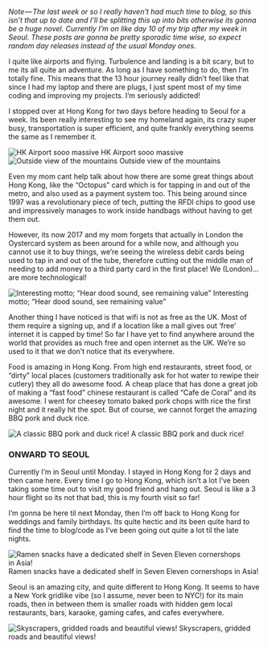 _Note — The last week or so I really haven’t had much time to blog, so this isn’t that up to date and I’ll be splitting this up into bits otherwise its gonna be a huge novel. Currently I’m on like day 10 of my trip after my week in Seoul. These posts are gonna be pretty sporadic time wise, so expect random day releases instead of the usual Monday ones._

I quite like airports and flying. Turbulence and landing is a bit scary, but to me its all quite an adventure. As long as I have something to do, then I’m totally fine. This means that the 13 hour journey really didn’t feel like that since I had my laptop and there are plugs, I just spent most of my time coding and improving my projects. I’m seriously addicted!

I stopped over at Hong Kong for two days before heading to Seoul for a week. Its been really interesting to see my homeland again, its crazy super busy, transportation is super efficient, and quite frankly everything seems the same as I remember it.

![HK Airport sooo massive](https://cdn-images-1.medium.com/max/800/0*BgEWOzP91Z7f-J29.jpg)
HK Airport sooo massive![Outside view of the mountains](https://cdn-images-1.medium.com/max/800/0*4UmwM0FIOJXo8xg4.jpg)
Outside view of the mountains

Even my mom cant help talk about how there are some great things about Hong Kong, like the “Octopus” card which is for tapping in and out of the metro, and also used as a payment system too. This being around since 1997 was a revolutionary piece of tech, putting the RFDI chips to good use and impressively manages to work inside handbags without having to get them out.

However, its now 2017 and my mom forgets that actually in London the Oystercard system as been around for a while now, and although you cannot use it to buy things, we’re seeing the wireless debit cards being used to tap in and out of the tube, therefore cutting out the middle man of needing to add money to a third party card in the first place! We (London)… are more technological!

![Interesting motto; “Hear dood sound, see remaining value”](https://cdn-images-1.medium.com/max/800/0*0XvpVY86cFjeiqvY.JPG)
Interesting motto; “Hear dood sound, see remaining value”

Another thing I have noticed is that wifi is not as free as the UK. Most of them require a signing up, and if a location like a mall gives out ‘free’ internet it is capped by time! So far I have yet to find anywhere around the world that provides as much free and open internet as the UK. We’re so used to it that we don’t notice that its everywhere.

Food is amazing in Hong Kong. From high end restaurants, street food, or “dirty” local places (customers traditionally ask for hot water to rewipe their cutlery) they all do awesome food. A cheap place that has done a great job of making a “fast food” chinese restaurant is called “Cafe de Coral” and its awesome. I went for cheesey tomato baked pork chops with rice the first night and it really hit the spot. But of course, we cannot forget the amazing BBQ pork and duck rice.

![A classic BBQ pork and duck rice!](https://cdn-images-1.medium.com/max/800/0*OOh5u_L3y---Lq5Z.jpg)
A classic BBQ pork and duck rice!

### **ONWARD TO SEOUL**

Currently I’m in Seoul until Monday. I stayed in Hong Kong for 2 days and then came here. Every time I go to Hong Kong, which isn’t a lot I’ve been taking some time out to visit my good friend and hang out. Seoul is like a 3 hour flight so its not that bad, this is my fourth visit so far!

I’m gonna be here til next Monday, then I’m off back to Hong Kong for weddings and family birthdays. Its quite hectic and its been quite hard to find the time to blog/code as I’ve been going out quite a lot til the late nights.

![Ramen snacks have a dedicated shelf in Seven Eleven cornershops in Asia!](https://cdn-images-1.medium.com/max/800/0*dfkbHZqI-7KGojvc.jpg)
Ramen snacks have a dedicated shelf in Seven Eleven cornershops in Asia!

Seoul is an amazing city, and quite different to Hong Kong. It seems to have a New York gridlike vibe (so I assume, never been to NYC!) for its main roads, then in between them is smaller roads with hidden gem local restaurants, bars, karaoke, gaming cafes, and cafes everywhere.

![Skyscrapers, gridded roads and beautiful views!](https://cdn-images-1.medium.com/max/800/0*FWR_cPW_IFrn8E2g.jpg)
Skyscrapers, gridded roads and beautiful views!